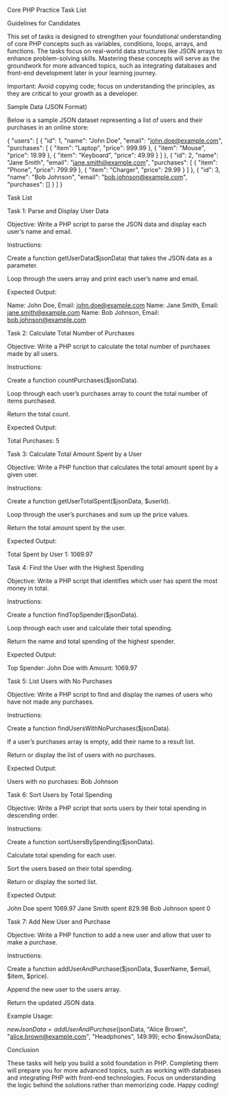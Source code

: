 Core PHP Practice Task List

Guidelines for Candidates

This set of tasks is designed to strengthen your foundational understanding of core PHP concepts such as variables, conditions, loops, arrays, and functions. The tasks focus on real-world data structures like JSON arrays to enhance problem-solving skills. Mastering these concepts will serve as the groundwork for more advanced topics, such as integrating databases and front-end development later in your learning journey.

Important: Avoid copying code; focus on understanding the principles, as they are critical to your growth as a developer.

Sample Data (JSON Format)

Below is a sample JSON dataset representing a list of users and their purchases in an online store:

{
    "users": [
        {
            "id": 1,
            "name": "John Doe",
            "email": "john.doe@example.com",
            "purchases": [
                { "item": "Laptop", "price": 999.99 },
                { "item": "Mouse", "price": 19.99 },
                { "item": "Keyboard", "price": 49.99 }
            ]
        },
        {
            "id": 2,
            "name": "Jane Smith",
            "email": "jane.smith@example.com",
            "purchases": [
                { "item": "Phone", "price": 799.99 },
                { "item": "Charger", "price": 29.99 }
            ]
        },
        {
            "id": 3,
            "name": "Bob Johnson",
            "email": "bob.johnson@example.com",
            "purchases": []
        }
    ]
}

Task List

Task 1: Parse and Display User Data

Objective: Write a PHP script to parse the JSON data and display each user’s name and email.

Instructions:

Create a function getUserData($jsonData) that takes the JSON data as a parameter.

Loop through the users array and print each user’s name and email.

Expected Output:

Name: John Doe, Email: john.doe@example.com
Name: Jane Smith, Email: jane.smith@example.com
Name: Bob Johnson, Email: bob.johnson@example.com

Task 2: Calculate Total Number of Purchases

Objective: Write a PHP script to calculate the total number of purchases made by all users.

Instructions:

Create a function countPurchases($jsonData).

Loop through each user’s purchases array to count the total number of items purchased.

Return the total count.

Expected Output:

Total Purchases: 5

Task 3: Calculate Total Amount Spent by a User

Objective: Write a PHP function that calculates the total amount spent by a given user.

Instructions:

Create a function getUserTotalSpent($jsonData, $userId).

Loop through the user’s purchases and sum up the price values.

Return the total amount spent by the user.

Expected Output:

Total Spent by User 1: 1069.97

Task 4: Find the User with the Highest Spending

Objective: Write a PHP script that identifies which user has spent the most money in total.

Instructions:

Create a function findTopSpender($jsonData).

Loop through each user and calculate their total spending.

Return the name and total spending of the highest spender.

Expected Output:

Top Spender: John Doe with Amount: 1069.97

Task 5: List Users with No Purchases

Objective: Write a PHP script to find and display the names of users who have not made any purchases.

Instructions:

Create a function findUsersWithNoPurchases($jsonData).

If a user’s purchases array is empty, add their name to a result list.

Return or display the list of users with no purchases.

Expected Output:

Users with no purchases: Bob Johnson

Task 6: Sort Users by Total Spending

Objective: Write a PHP script that sorts users by their total spending in descending order.

Instructions:

Create a function sortUsersBySpending($jsonData).

Calculate total spending for each user.

Sort the users based on their total spending.

Return or display the sorted list.

Expected Output:

John Doe spent 1069.97
Jane Smith spent 829.98
Bob Johnson spent 0

Task 7: Add New User and Purchase

Objective: Write a PHP function to add a new user and allow that user to make a purchase.

Instructions:

Create a function addUserAndPurchase($jsonData, $userName, $email, $item, $price).

Append the new user to the users array.

Return the updated JSON data.

Example Usage:

$newJsonData = addUserAndPurchase($jsonData, "Alice Brown", "alice.brown@example.com", "Headphones", 149.99);
echo $newJsonData;

Conclusion

These tasks will help you build a solid foundation in PHP. Completing them will prepare you for more advanced topics, such as working with databases and integrating PHP with front-end technologies. Focus on understanding the logic behind the solutions rather than memorizing code. Happy coding!


